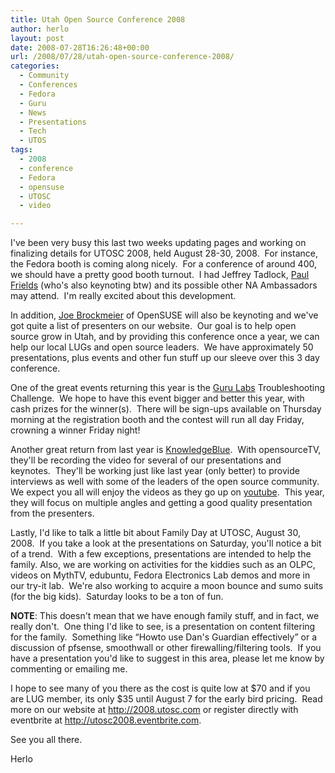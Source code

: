 ```yaml
---
title: Utah Open Source Conference 2008
author: herlo
layout: post
date: 2008-07-28T16:26:48+00:00
url: /2008/07/28/utah-open-source-conference-2008/
categories:
  - Community
  - Conferences
  - Fedora
  - Guru
  - News
  - Presentations
  - Tech
  - UTOS
tags:
  - 2008
  - conference
  - Fedora
  - opensuse
  - UTOSC
  - video

---
```

I've been very busy this last two weeks updating pages and working on finalizing details for UTOSC 2008, held August 28-30, 2008.  For instance, the Fedora booth is coming along nicely.  For a conference of around 400, we should have a pretty good booth turnout.  I had Jeffrey Tadlock, <a href="http://blog.utos.org/2008/07/12/announcing-a-utosc-keynote-speaker-paul-frields/" target="_blank">Paul Frields</a> (who's also keynoting btw) and its possible other NA Ambassadors may attend.  I'm really excited about this development.

In addition, <a href="http://blog.utos.org/2008/07/02/announcing-a-utosc-keynote-speaker-joe-brockmeier/" target="_blank">Joe Brockmeier</a> of OpenSUSE will also be keynoting and we've got quite a list of presenters on our website.  Our goal is to help open source grow in Utah, and by providing this conference once a year, we can help our local LUGs and open source leaders.  We have approximately 50 presentations, plus events and other fun stuff up our sleeve over this 3 day conference.

One of the great events returning this year is the <a href="http://gurulabs.com/training/" target="_blank">Guru Labs</a> Troubleshooting Challenge.  We hope to have this event bigger and better this year, with cash prizes for the winner(s).  There will be sign-ups available on Thursday morning at the registration booth and the contest will run all day Friday, crowning a winner Friday night!

Another great return from last year is <a href="http://www.knowledgeblue.com" target="_blank">KnowledgeBlue</a>.  With opensourceTV, they'll be recording the video for several of our presentations and keynotes.  They'll be working just like last year (only better) to provide interviews as well with some of the leaders of the open source community.  We expect you all will enjoy the videos as they go up on <a href="http://www.youtube.com/groups/utosf" target="_blank">youtube</a>.  This year, they will focus on multiple angles and getting a good quality presentation from the presenters.

Lastly, I'd like to talk a little bit about Family Day at UTOSC, August 30, 2008.  If you take a look at the presentations on Saturday, you'll notice a bit of a trend.  With a few exceptions, presentations are intended to help the family. Also, we are working on activities for the kiddies such as an OLPC, videos on MythTV, edubuntu, Fedora Electronics Lab demos and more in our try-it lab.  We're also working to acquire a moon bounce and sumo suits (for the big kids).  Saturday looks to be a ton of fun.

**NOTE**: This doesn't mean that we have enough family stuff, and in fact, we really don't.  One thing I'd like to see, is a presentation on content filtering for the family.  Something like &#8220;Howto use Dan's Guardian effectively&#8221; or a discussion of pfsense, smoothwall or other firewalling/filtering tools.  If you have a presentation you'd like to suggest in this area, please let me know by commenting or emailing me.

I hope to see many of you there as the cost is quite low at $70 and if you are LUG member, its only $35 until August 7 for the early bird pricing.  Read more on our website at <a href="http://2008.utosc.com/" target="_blank">http://2008.utosc.com</a> or register directly with eventbrite at <a href="http://utosc2008.eventbrite.com" target="_blank">http://utosc2008.eventbrite.com</a>.

See you all there.

Herlo